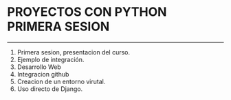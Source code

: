 # PROYECTOS CON PYTHON PRIMERA SESION
---

1. Primera sesion, presentacion del curso.
2. Ejemplo de integración.
3. Desarrollo Web
4. Integracion github
5. Creacion de un entorno virutal.
6. Uso directo de Django.